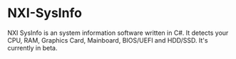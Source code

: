 # NXI-SysInfo
NXI SysInfo is an system information software written in C#. It detects your CPU, RAM, Graphics Card, Mainboard, BIOS/UEFI and HDD/SSD.
It's currently in beta.
